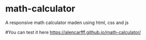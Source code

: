 # math-calculator
A responsive math calculator maden using html, css and js

#You can test it here
https://alencarfff.github.io/math-calculator/
